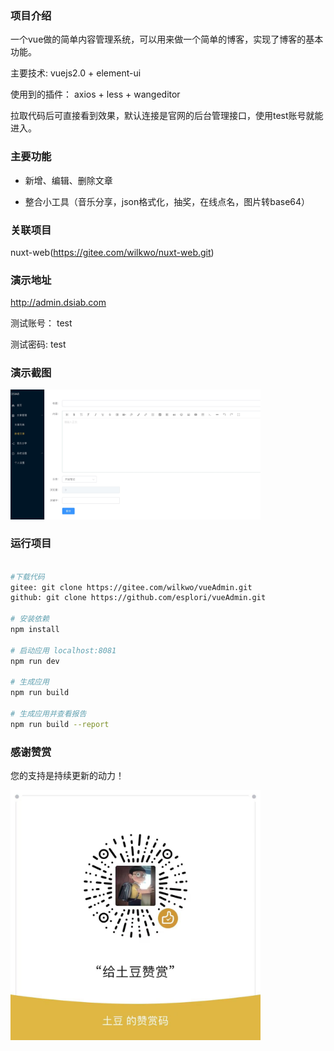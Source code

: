 
### 项目介绍

一个vue做的简单内容管理系统，可以用来做一个简单的博客，实现了博客的基本功能。

主要技术: vuejs2.0 + element-ui

使用到的插件： axios + less + wangeditor

拉取代码后可直接看到效果，默认连接是官网的后台管理接口，使用test账号就能进入。

### 主要功能

- 新增、编辑、删除文章

- 整合小工具（音乐分享，json格式化，抽奖，在线点名，图片转base64）

### 关联项目

nuxt-web(https://gitee.com/wilkwo/nuxt-web.git) 



### 演示地址

http://admin.dsiab.com

测试账号： test

测试密码: test


### 演示截图

<img src="./src/assets/images/screenshot.jpg" alt="赞赏" width="400px" />


### 运行项目

``` bash

#下载代码
gitee: git clone https://gitee.com/wilkwo/vueAdmin.git
github: git clone https://github.com/esplori/vueAdmin.git

# 安装依赖
npm install

# 启动应用 localhost:8081
npm run dev

# 生成应用
npm run build

# 生成应用并查看报告
npm run build --report
```


### 感谢赞赏

您的支持是持续更新的动力！

<img src="./src/assets/images/zanshan.jpeg" alt="赞赏" width="400px" />